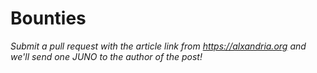 # Bounties

*Submit a pull request with the article link from https://alxandria.org and we'll send one JUNO to the author of the post!*
